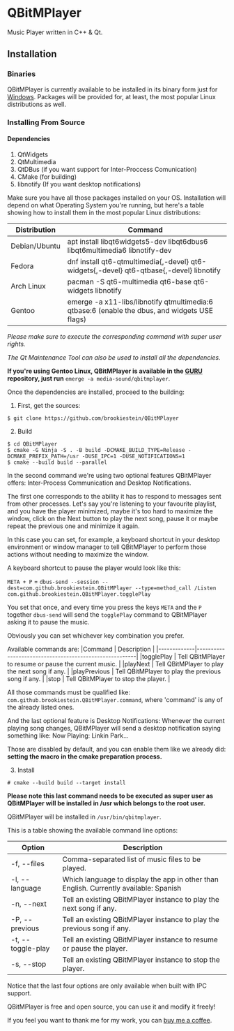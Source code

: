 # QBitMPlayer
Music Player written in C++ &amp; Qt.

## Installation
### Binaries
QBitMPlayer is currently available to be installed in its binary form just for [Windows](https://github.com/brookiestein/QBitMPlayer/releases). Packages will be provided for, at least, the most popular Linux distributions as well.

### Installing From Source
#### Dependencies
1. QtWidgets
2. QtMultimedia
3. QtDBus (if you want support for Inter-Proccess Comunication)
4. CMake (for building)
5. libnotify (If you want desktop notifications)

Make sure you have all those packages installed on your OS. Installation will depend on what Operating System you're running, 
but here's a table showing how to install them in the most popular Linux distributions:

|Distribution | Command                                                                                            |
|-------------|----------------------------------------------------------------------------------------------------|
|Debian/Ubuntu| apt install libqt6widgets5-dev libqt6dbus6 libqt6multimedia6 libnotify-dev                         |
|Fedora       | dnf install qt6-qtmultimedia{,-devel} qt6-widgets{,-devel} qt6-qtbase{,-devel} libnotify           |
|Arch Linux   | pacman -S qt6-multimedia qt6-base qt6-widgets libnotify                                            |
|Gentoo       | emerge -a x11-libs/libnotify qtmultimedia:6 qtbase:6 (enable the dbus, and widgets USE flags)      |

*Please make sure to execute the corresponding command with super user rights.*

*The Qt Maintenance Tool can also be used to install all the dependencies.*

**If you're using Gentoo Linux, QBitMPlayer is available in the [GURU](https://github.com/gentoo/guru) repository, just run** `emerge -a media-sound/qbitmplayer`.

Once the dependencies are installed, proceed to the building:
1. First, get the sources:
```
$ git clone https://github.com/brookiestein/QBitMPlayer
```
2. Build
```
$ cd QBitMPlayer
$ cmake -G Ninja -S . -B build -DCMAKE_BUILD_TYPE=Release -DCMAKE_PREFIX_PATH=/usr -DUSE_IPC=1 -DUSE_NOTIFICATIONS=1
$ cmake --build build --parallel
```
In the second command we're using two optional features QBitMPlayer offers: Inter-Process Communication and Desktop Notifications.

The first one corresponds to the ability it has to respond to messages sent from other processes. 
Let's say you're listening to your favourite playlist, and you have the player minimized, maybe 
it's too hard to maximize the window, click on the Next button to play the next song, pause it 
or maybe repeat the previous one and minimize it again.

In this case you can set, for example, a keyboard shortcut in your desktop environment or window manager 
to tell QBitMPlayer to perform those actions without needing to maximize the window.

A keyboard shortcut to pause the player would look like this:

`META + P` = `dbus-send --session --dest=com.github.brookiestein.QBitMPlayer --type=method_call /Listen com.github.brookiestein.QBitMPlayer.togglePlay`

You set that once, and every time you press the keys `META` and the `P` together `dbus-send` will send the `togglePlay` command to QBitMPlayer asking it to pause the music.

Obviously you can set whichever key combination you prefer.

Available commands are:
|Command      | Description                                            |
|-------------|--------------------------------------------------------|
|togglePlay   | Tell QBitMPlayer to resume or pause the current music. |
|playNext     | Tell QBitMPlayer to play the next song if any.         |
|playPrevious | Tell QBitMPlayer to play the previous song if any.     |
|stop         | Tell QBitMPlayer to stop the player.                   |

All those commands must be qualified like: `com.github.brookiestein.QBitMPlayer.command`, where 'command' is any of the already listed ones.

And the last optional feature is Desktop Notifications: Whenever the current playing song changes, QBitMPlayer will send a desktop notification saying something like: Now Playing: Linkin Park...

Those are disabled by default, and you can enable them like we already did: **setting the macro in the cmake preparation process.**

3. Install
```
# cmake --build build --target install
```
**Please note this last command needs to be executed as super user as QBitMPlayer will be installed in /usr which belongs to the root user.**

QBitMPlayer will be installed in `/usr/bin/qbitmplayer`.

This is a table showing the available command line options:

|Option            | Description
|------------------|---------------------------------------------------------------------------------------|
|-f, --files       | Comma-separated list of music files to be played.                                     |
|-l, --language    | Which language to display the app in other than English. Currently available: Spanish |
|-n, --next        | Tell an existing QBitMPlayer instance to play the next song if any.                   |
|-P, --previous    | Tell an existing QBitMPlayer instance to play the previous song if any.               |
|-t, --toggle-play | Tell an existing QBitMPlayer instance to resume or pause the player.                  |
|-s, --stop        | Tell an existing QBitMPlayer instance to stop the player.                             |

Notice that the last four options are only available when built with IPC support.

QBitMPlayer is free and open source, you can use it and modify it freely!

If you feel you want to thank me for my work, you can [buy me a coffee](https://buymeacoffee.com/brayan0x1e).
